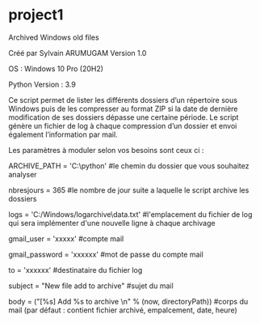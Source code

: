# project1
Archived Windows old files

Créé par Sylvain ARUMUGAM
Version 1.0

OS : Windows 10 Pro (20H2)

Python Version : 3.9

Ce script permet de lister les différents dossiers d’un répertoire sous Windows 
puis de les compresser au format ZIP si la date de dernière modification de ses dossiers dépasse une certaine période.
Le script génère un fichier de log à chaque compression d’un dossier et envoi également l’information par mail.

Les paramètres à moduler selon vos besoins sont ceux ci :

ARCHIVE_PATH = 'C:\python' 												#le chemin du dossier que vous souhaitez analyser

nbresjours = 365														#le nombre de jour suite a laquelle le script archive les dossiers

logs = 'C:/Windows/logarchive\data.txt'									#l'emplacement du fichier de log qui sera implémenter d'une nouvelle ligne à chaque archivage

gmail_user = 'xxxxx'													#compte mail 

gmail_password = 'xxxxxx'												#mot de passe du compte mail

to = 'xxxxxx'															#destinataire du fichier log

subject = "New file add to archive"										#sujet du mail

body = ("[%s] Add %s to archive \n" % (now, directoryPath))				#corps du mail (par défaut : contient fichier archivé, empalcement, date, heure)



